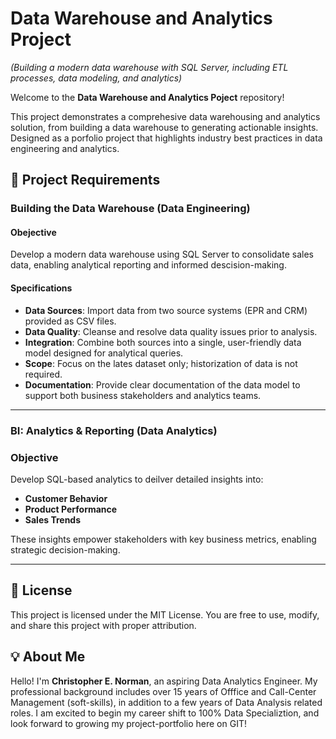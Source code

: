# Data Warehouse and Analytics Project 
*(Building a modern data warehouse with SQL Server, including ETL processes, data modeling, and analytics)*

Welcome to the **Data Warehouse and Analytics Poject** repository! 

This project demonstrates a comprehesive data warehousing and analytics solution, from building a data warehouse to generating actionable insights. Designed as a porfolio project that highlights industry best practices in data engineering and analytics. 

## 🚀 Project Requirements

### Building the Data Warehouse (Data Engineering)

#### Obejective
Develop a modern data warehouse using SQL Server to consolidate sales data, enabling analytical reporting and informed descision-making.

#### Specifications
  - **Data Sources**: Import data from two source systems (EPR and CRM) provided as CSV files.
  - **Data Quality**: Cleanse and resolve data quality issues prior to analysis.
  - **Integration**: Combine both sources into a single, user-friendly data model designed for analytical queries.
  - **Scope**: Focus on the lates dataset only; historization of data is not required.
  - **Documentation**: Provide clear documentation of the data model to support both business stakeholders and analytics teams.

---

### BI: Analytics & Reporting (Data Analytics)

### Objective
Develop SQL-based analytics to deilver detailed insights into:
  - **Customer Behavior**
  - **Product Performance**
  - **Sales Trends**

These insights empower stakeholders with key business metrics, enabling strategic decision-making.

---

## 📃 License

This project is licensed under the MIT License. You are free to use, modify, and share this project with proper attribution.

## 💡 About Me

Hello! I'm **Christopher E. Norman**, an aspiring Data Analytics Engineer. My professional background includes over 15 years of Offfice and Call-Center Management (soft-skills), in addition to a few years of Data Analysis related roles. I am excited to begin my career shift to 100% Data Specializtion, and look forward to growing my project-portfolio here on GIT!
